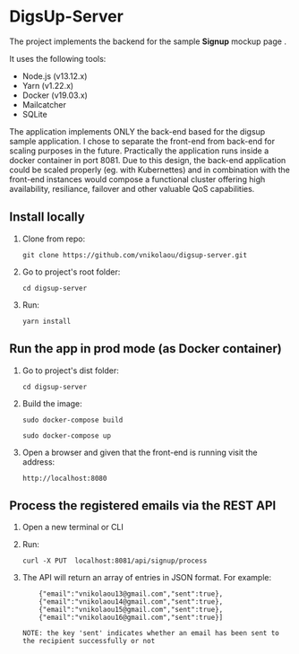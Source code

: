 # DigsUp-Server

The project implements the backend for the sample **Signup** mockup page .

It uses the following tools:

- Node.js (v13.12.x)
- Yarn (v1.22.x)
- Docker (v19.03.x)
- Mailcatcher
- SQLite

The application implements ONLY the back-end based for the digsup sample application. I chose to separate the front-end from back-end for scaling purposes in the future. Practically the application runs inside a docker container in port 8081.
Due to this design, the back-end application could be scaled properly (eg. with Kubernettes) and in combination with the front-end instances would compose a functional cluster offering high availability, resiliance, failover and other valuable QoS capabilities.

## Install locally
1. Clone from repo:

    ```git clone https://github.com/vnikolaou/digsup-server.git``` 
2. Go to project's root folder:

    ```cd digsup-server```
3. Run:  

    ```yarn install``` 
 
## Run the app in prod mode (as Docker container)
1. Go to project's dist folder:

    ```cd digsup-server```
2. Build the image:

    ```sudo docker-compose build```
    
    ```sudo docker-compose up```

3. Open a browser and given that the front-end is running visit the address:

    ```http://localhost:8080```
    
## Process the registered emails via the REST API
1. Open a new terminal or CLI
2. Run:
   
   ```curl -X PUT  localhost:8081/api/signup/process```
3. The API will return an array of entries in JSON format. For example:

   ```[{"email":"vnikolaou12@gmail.com","sent":true},
       {"email":"vnikolaou13@gmail.com","sent":true},
       {"email":"vnikolaou14@gmail.com","sent":true},
       {"email":"vnikolaou15@gmail.com","sent":true},
       {"email":"vnikolaou16@gmail.com","sent":true}]
  
   NOTE: the key 'sent' indicates whether an email has been sent to the recipient successfully or not 
